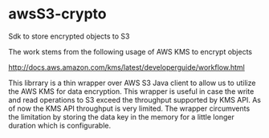 # awsS3-crypto
Sdk to store encrypted objects to S3


The work stems from the following usage of AWS KMS to encrypt objects

http://docs.aws.amazon.com/kms/latest/developerguide/workflow.html


This librrary is a thin wrapper over AWS S3 Java client to allow us to utilize the
AWS KMS for data encryption. This wrapper is useful in case the write and read operations to S3
exceed the throughput supported by KMS API. As of now the KMS API throughput is very limited.
The wrapper circumvents the limitation by storing the data key in the memory for a little longer duration
which is configurable.


